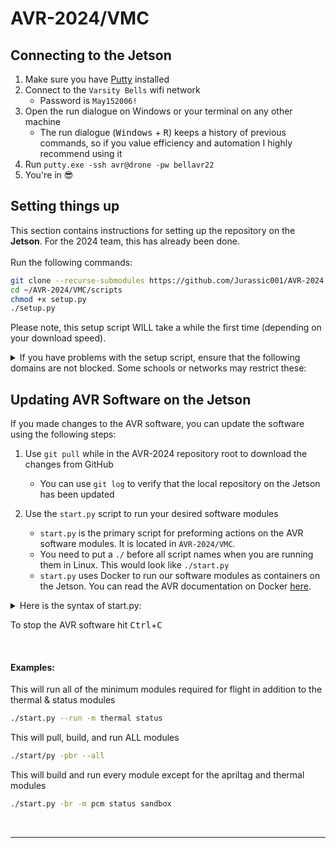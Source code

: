# AVR-2024/VMC
## Connecting to the Jetson
1. Make sure you have [Putty](https://www.chiark.greenend.org.uk/~sgtatham/putty/latest.html) installed
1. Connect to the `Varsity Bells` wifi network
    - Password is `May152006!`
2. Open the run dialogue on Windows or your terminal on any other machine
    - The run dialogue (<kbd>Windows</kbd> + <kbd>R</kbd>) keeps a history of previous commands, so if you value efficiency and automation I highly recommend using it
3. Run `putty.exe -ssh avr@drone -pw bellavr22`
4. You're in :sunglasses:

## Setting things up
This section contains instructions for setting up the repository on the **Jetson**. For the 2024 team, this has already been done. <br/><br/>
Run the following commands:

```bash
git clone --recurse-submodules https://github.com/Jurassic001/AVR-2024 ~/AVR-2024
cd ~/AVR-2024/VMC/scripts
chmod +x setup.py
./setup.py
```

Please note, this setup script WILL take a while the first time
(depending on your download speed).

<details>
<summary>If you have problems with the setup script, ensure that the following
domains are not blocked. Some schools or networks may restrict these:</summary>

```bash
# created with `sudo tcpdump -w dnsrequests.pcap -i any udp and port 53`
# and loaded into Wireshark

# code distribution
github.com
*.githubusercontent.com

# stereo labs camera configuration
*.stereolabs.com

# system packages and services
*.ubuntu.com
*.nvidia.com
api.snapcraft.io
*.launchpad.net
deb.nodesource.com

# python packages
pypi.python.org
pypi.org
files.pythonhosted.org

# Docker registries
*.docker.io
*.docker.com
nvcr.io
ghcr.io

# various CDN providers
*.cloudfront.net
*.akamaized.net
*.akamai.net
*.akamaiedge.net
*.fastly.net
*.edgekey.net
```

This may not be an exhaustive list, as upstream sources may change CDNs or domain names.
</details>

## Updating AVR Software on the Jetson
If you made changes to the AVR software, you can update the software using the following steps: <br/>

1. Use `git pull` while in the AVR-2024 repository root to download the changes from GitHub
    - You can use `git log` to verify that the local repository on the Jetson has been updated

2. Use the `start.py` script to run your desired software modules
    - `start.py` is the primary script for preforming actions on the AVR software modules. It is located in `AVR-2024/VMC`.
    - You need to put a `./` before all script names when you are running them in Linux. This would look like `./start.py`
    - `start.py` uses Docker to run our software modules as containers on the Jetson. You can read the AVR documentation on Docker [here](https://the-avr.github.io/AVR-2022/autonomy-and-beyond/docker/).

<details><summary>Here is the syntax of start.py:</summary>

<br/>

It might look confusing, but for the most part you'll be sticking to the "build" and "run" actions. If you need to see this explanation again, add the `-h` option to your command execution

```console
start.py [-h] [-l] [-p, -b, -r, -s] [-m | -n | -a | -z | --sim] [modules ...]

options:
  -h, --help      show this help message and exit

  -l, --local     Build containers locally rather than using pre-built ones from GitHub. The apriltag, sandbox, pcm, and fcm modules will be built locally at all times

Action(s):
  The action(s) to perform on the specified modules. More than one action can be preformed in a single script execution (run order is: Pull -> Build -> Run -> Stop)

  -p, --pull      Pull containers that are pre-built by Bell so that they're available locally (has no effect on local-only modules)
  -b, --build     Build modules into runnable containers
  -r, --run       Run built software containers
  -s, --stop      Stop currently running containers. Will also delete docker-compose config files (that's a good thing)

mutually exclusive options:
  -m, --min       Perform action on minimal modules (fcm, fusion, mavp2p, mqtt, vio). Adds to any modules explicitly specified

  -n, --norm      Perform action on normal modules (apriltag, fcm, fusion, mavp2p, mqtt, pcm, status, thermal, vio). Adds to any modules explicitly specified. If nothing else is specified, this is the default

  -a, --all       Perform action on all modules (fcm, fusion, mavp2p, mqtt, pcm, sandbox, thermal, vio). Adds to any modules explicitly specified

  -z, --zephyrus  Perform action on all relevant modules for the 2024-25 Bell AVR Season (fcm, fusion, mavp2p, mqtt, pcm, sandbox,thermal, vio). Subtracts any modules explicitly specified

  --sim           Run system in simulation

positional arguments:
  modules         Explicitly list which module(s) to perform the action on
```
</details>

To stop the AVR software hit <kbd>Ctrl</kbd>+<kbd>C</kbd>

<br/>

#### Examples:
This will run all of the minimum modules required for flight in addition to the thermal & status modules
```sh
./start.py --run -m thermal status
```

This will pull, build, and run ALL modules
```sh
./start/py -pbr --all
```

This will build and run every module except for the apriltag and thermal modules
```sh
./start.py -br -m pcm status sandbox
```

<br/>

***

<!--
This stuff is finicky so its up to you if you use it or not
start.py will display the output of the containers while it is active, so I would just use that if you want to see logger commands and the like

### Viewing the output of software modules
To view currently running containers, run:
```bash
sudo docker ps
```
Add `-a` to the end of this command to view all containers, active and inactive

<br/>

To prune unused Docker containers, run:
```bash
sudo docker image prune
```
-->